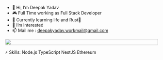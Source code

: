 - 👋 Hi, I’m Deepak Yadav
- 🎮 Full Time working as Full Stack Developer 
- 🌱 Currently learning life and Rust🥲
- 👀 I’m interested 
- 📫 Mail me : deepakyadav.workmail@gmail.com

<img src="https://i.imgur.com/dBaSKWF.gif" height="20" width="100%">

⚡ Skills:
Node.js
TypeScript
NestJS
Ethereum
<!---
nero58/nero58 is a ✨ special ✨ repository because its `README.md` (this file) appears on your GitHub profile.
You can click the Preview link to take a look at your changes.
--->
